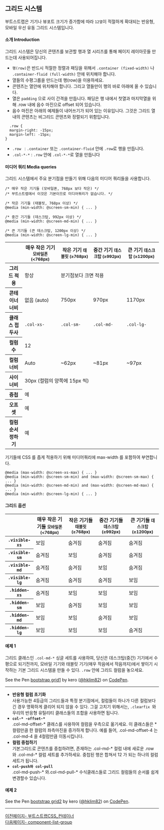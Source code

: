﻿## 그리드 시스템

부트스트랩은 기기나 뷰포트 크기가 증가함에 따라 `12열`이 적절하게 확대되는 반응형, 모바일 우선 유동 그리드 시스템입니다.

#### 소개 Introduction
  그리드 시스템은 당신의 콘텐츠를 보관할 행과 열 시리즈를 통해 페이지 레이아웃들 만드는데 사용되어집니다. 

  * `행(row)`은 반드시 적절한 정렬과 패딩을 위해서 `.container (fixed-width)` 나 `.container-fluid (full-width)` 안에 위치해야 합니다.
  * 열들의 수평그룹을 만드는데 행(row)을 이용하세요.
  * 콘텐츠는 열안에 위치해야 합니다. 그리고 열들만이 행의 바로 아래에 올 수 있습니다.
  * 열은 `padding` 으로 사이 간격을 만듭니다. 패딩은 행 내에서 첫열과 마지막열을 위해 .row 내에 음수 마진으로 offset 되어 있습니다.
  * 음수 마진은 아래의 예제들이 내어쓰기가 되어 있는 이유입니다. 그것은 그리드 열 내의 콘텐츠는 비그리드 콘텐츠와 정렬되기 위함입니다.
```
  .row {
  margin-right: -15px;
  margin-left: -15px;
}
```

* `.row ` : `.container` 또는 `.container-fluid` 안에 `.row`로 행을 만듭니다.  
* `.col-*-*` : `.row` 안에 `.col-*-*`로 열을 만듭니다


#### 미디어 쿼리 Media queries

그리드 시스템에서 주요 분기점을 만들기 위해 다음의 미디어 쿼리들을 사용합니다.

```
/* 매우 작은 기기들 (모바일폰, 768px 보다 작은) */
/* 부트스트랩에서 이것은 기본이므로 미디어쿼리가 없습니다. */
 
/* 작은 기기들 (태블릿, 768px 이상) */
@media (min-width: @screen-sm-min) { ... }
 
/* 중간 기기들 (데스크탑, 992px 이상) */
@media (min-width: @screen-md-min) { ... }
 
/* 큰 기기들 (큰 데스크탑, 1200px 이상) */
@media (min-width: @screen-lg-min) { ... }
```


    
<table class="">
    <thead>
      <tr>
        <th></th>
        <th>
          매우 작은 기기
          <small>모바일폰 (&lt;768px)</small>
        </th>
        <th>
          작은 기기
          <small>태블릿 (≥768px)</small>
        </th>
        <th>
          중간 기기
          <small>데스크탑 (≥992px)</small>
        </th>
        <th>
          큰 기기
          <small>데스크탑 (≥1200px)</small>
        </th>
      </tr>
    </thead>
    <tbody>
      <tr>
        <th class="text-nowrap" scope="row">그리드 적용</th>
        <td>항상 <!-- TODO: Horizontal at all times --></td>
        <td colspan="3">분기점보다 크면 적용 <!-- TODO: Collapsed to start, horizontal above breakpoints --></td>
      </tr>
      <tr>
        <th class="text-nowrap" scope="row">콘테이너 너비</th>
        <td>없음 (auto)</td>
        <td>750px</td>
        <td>970px</td>
        <td>1170px</td>
      </tr>
      <tr>
        <th class="text-nowrap" scope="row">클래스 접두사</th>
        <td><code>.col-xs-</code></td>
        <td><code>.col-sm-</code></td>
        <td><code>.col-md-</code></td>
        <td><code>.col-lg-</code></td>
      </tr>
      <tr>
        <th class="text-nowrap" scope="row">컬럼 수</th>
        <td colspan="4">12</td>
      </tr>
      <tr>
        <th class="text-nowrap" scope="row">컬럼 너비</th>
        <td class="text-muted">Auto</td>
        <td>~62px</td>
        <td>~81px</td>
        <td>~97px</td>
      </tr>
      <tr>
        <th class="text-nowrap" scope="row">사이 너비</th>
        <td colspan="4">30px (컬럼의 양쪽에 15px 씩)</td>
      </tr>
      <tr>
        <th class="text-nowrap" scope="row">중첩</th>
        <td colspan="4">예</td>
      </tr>
      <tr>
        <th class="text-nowrap" scope="row">오프셋</th>
        <td colspan="4">예</td>
      </tr>
      <tr>
        <th class="text-nowrap" scope="row">컬럼 순서정하기</th>
        <td colspan="4">예</td>
      </tr>
    </tbody>
  </table>

기기들에 CSS 를 좁게 적용하기 위해 미디어쿼리에 max-width 를 포함하여 부연합니다.

```
@media (max-width: @screen-xs-max) { ... }
@media (min-width: @screen-sm-min) and (max-width: @screen-sm-max) { ... }
@media (min-width: @screen-md-min) and (max-width: @screen-md-max) { ... }
@media (min-width: @screen-lg-min) { ... }
```

#### 그리드 옵션

  <div class="table-responsive">
      <table class="table table-bordered table-striped responsive-utilities">
        <thead>
          <tr>
            <th></th>
            <th>
              매우 작은 기기들
              <small>모바일폰 (&lt;768px)</small>
            </th>
            <th>
              작은 기기들
              <small>태블릿 (≥768px)</small>
            </th>
            <th>
              중간 기기들
              <small>데스크탑 (≥992px)</small>
            </th>
            <th>
              큰 기기들
              <small>데스크탑 (≥1200px)</small>
            </th>
          </tr>
        </thead>
        <tbody>
          <tr>
            <th><code>.visible-xs</code></th>
            <td class="is-visible">보임</td>
            <td class="is-hidden">숨겨짐</td>
            <td class="is-hidden">숨겨짐</td>
            <td class="is-hidden">숨겨짐</td>
          </tr>
          <tr>
            <th><code>.visible-sm</code></th>
            <td class="is-hidden">숨겨짐</td>
            <td class="is-visible">보임</td>
            <td class="is-hidden">숨겨짐</td>
            <td class="is-hidden">숨겨짐</td>
          </tr>
          <tr>
            <th><code>.visible-md</code></th>
            <td class="is-hidden">숨겨짐</td>
            <td class="is-hidden">숨겨짐</td>
            <td class="is-visible">보임</td>
            <td class="is-hidden">숨겨짐</td>
          </tr>
          <tr>
            <th><code>.visible-lg</code></th>
            <td class="is-hidden">숨겨짐</td>
            <td class="is-hidden">숨겨짐</td>
            <td class="is-hidden">숨겨짐</td>
            <td class="is-visible">보임</td>
          </tr>
        </tbody>
        <tbody>
          <tr>
            <th><code>.hidden-xs</code></th>
            <td class="is-hidden">숨겨짐</td>
            <td class="is-visible">보임</td>
            <td class="is-visible">보임</td>
            <td class="is-visible">보임</td>
          </tr>
          <tr>
            <th><code>.hidden-sm</code></th>
            <td class="is-visible">보임</td>
            <td class="is-hidden">숨겨짐</td>
            <td class="is-visible">보임</td>
            <td class="is-visible">보임</td>
          </tr>
          <tr>
            <th><code>.hidden-md</code></th>
            <td class="is-visible">보임</td>
            <td class="is-visible">보임</td>
            <td class="is-hidden">숨겨짐</td>
            <td class="is-visible">보임</td>
          </tr>
          <tr>
            <th><code>.hidden-lg</code></th>
            <td class="is-visible">보임</td>
            <td class="is-visible">보임</td>
            <td class="is-visible">보임</td>
            <td class="is-hidden">숨겨짐</td>
          </tr>
        </tbody>
      </table>
    </div>
  


#### 예제 1
그리드 클래스인 `.col-md-*` 싱글 세트를 사용하여, 당신은 데스크탑(중간) 기기에서 수평으로 되기전까지, 모바일 기기와 태블릿 기기(매우 작음에서 작음까지)에서 쌓이기 시작하는 기본 그리드 시스템을 만들 수 있다. `.row` 안에 그리드 컬럼을 놓으세요.

<div>
  <p data-height="268" data-theme-id="0" data-slug-hash="jbQjMo" data-default-tab="result" data-user="hklim82" class='codepen'>See the Pen <a href='http://codepen.io/hklim82/pen/jbQjMo/'>bootstrap grid1</a> by kero (<a href='http://codepen.io/hklim82'>@hklim82</a>) on <a href='http://codepen.io'>CodePen</a>.</p>
<script async src="//assets.codepen.io/assets/embed/ei.js"></script>
</div>



***



* **반응형 컬럼 초기화**  
  사용가능한 4등급의 그리드들과 특정 분기점에서, 컬럼들이 하나가 다른 컬럼보다 긴 경우 명확하게 클리어 되지 않을 수 있다. 그걸 고치기 위해서는, `.clearfix `와 우리의 반응형 유틸리티 클래스들의 조합을 사용하면 됩니다.
*  **`col-* -offset-*`**  
  .col-md-offset-* 클래스를 사용하여 컬럼을 우측으로 옮기세요. 이 클래스들은 * 컬럼만큼 한 컬럼의 좌측마진을 증가하게 합니다. 예를 들어, .col-md-offset-4 는 .col-md-4 을 4컬럼만큼 이동시킵니다.
* **컬럼 중첩하기**  
  기본그리드로 콘텐츠를 중첩하려면, 존재하는 .col-md-* 컬럼 내에 새로운 .row 와 .col-md-* 컬럼 세트를 추가하세요. 중첩된 행은 합쳐서 12 가 되는 하나의 컬럼 세트가 됩니다.  
* **`col-push와 col-pull `**  
  .col-md-push-* 와.col-md-pull-* 수식클래스들로 그리드 컬럼들의 순서를 쉽게 변경할수 있습니다.
#### 예제 2

<div>
  <p data-height="268" data-theme-id="0" data-slug-hash="JYeQKE" data-default-tab="result" data-user="hklim82" class='codepen'>See the Pen <a href='http://codepen.io/hklim82/pen/JYeQKE/'>bootstrap grid2</a> by kero (<a href='http://codepen.io/hklim82'>@hklim82</a>) on <a href='http://codepen.io'>CodePen</a>.</p>
<script async src="//assets.codepen.io/assets/embed/ei.js"></script>
</div>

***




[이전페이지- 부트스트랩CSS_컨테이너](css-container.md)  
[다음페이지- component-list-group](component-list-group.md)

